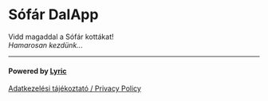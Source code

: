 # Sófár DalApp

Vidd magaddal a Sófár kottákat!\
*Hamarosan kezdünk...*

---

#### Powered by [Lyric](https://lyricapp.org)

[Adatkezelési tájékoztató / Privacy Policy](/privacy)
